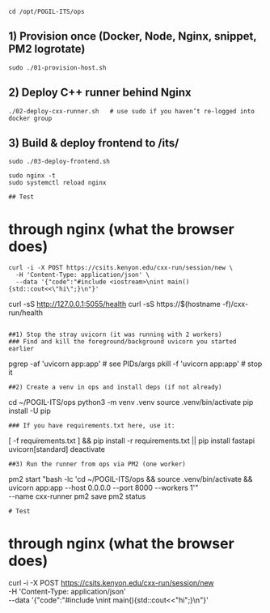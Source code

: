 
```
cd /opt/POGIL-ITS/ops
```
## 1) Provision once (Docker, Node, Nginx, snippet, PM2 logrotate)
```
sudo ./01-provision-host.sh
```
## 2) Deploy C++ runner behind Nginx
```
./02-deploy-cxx-runner.sh   # use sudo if you haven’t re-logged into docker group
```
## 3) Build & deploy frontend to /its/
```
sudo ./03-deploy-frontend.sh

sudo nginx -t
sudo systemctl reload nginx

## Test
```
# through nginx (what the browser does)
```
curl -i -X POST https://csits.kenyon.edu/cxx-run/session/new \
  -H 'Content-Type: application/json' \
  --data '{"code":"#include <iostream>\nint main(){std::cout<<\"hi\";}\n"}'
```
curl -sS http://127.0.0.1:5055/health
curl -sS https://$(hostname -f)/cxx-run/health
```

##1) Stop the stray uvicorn (it was running with 2 workers)
### Find and kill the foreground/background uvicorn you started earlier
```
pgrep -af 'uvicorn app:app'         # see PIDs/args
pkill -f 'uvicorn app:app'          # stop it
```
##2) Create a venv in ops and install deps (if not already)
```
cd ~/POGIL-ITS/ops
python3 -m venv .venv
source .venv/bin/activate
pip install -U pip
```
### If you have requirements.txt here, use it:
```
[ -f requirements.txt ] && pip install -r requirements.txt || pip install fastapi uvicorn[standard]
deactivate
```
##3) Run the runner from ops via PM2 (one worker)
```
pm2 start "bash -lc 'cd ~/POGIL-ITS/ops && source .venv/bin/activate && uvicorn app:app --host 0.0.0.0 --port 8000 --workers 1'" \
  --name cxx-runner
pm2 save
pm2 status
```
# Test
```
# through nginx (what the browser does)
curl -i -X POST https://csits.kenyon.edu/cxx-run/session/new \
  -H 'Content-Type: application/json' \
  --data '{"code":"#include <iostream>\nint main(){std::cout<<\"hi\";}\n"}'
```
